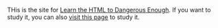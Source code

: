 THis is the site for [Learn the HTML to Dangerous Enough](https://www.learnenough.com/html-tutorial). If you want to study it, you can also [visit this page](https://www.learnenough.com/html-turoial) to study it.
